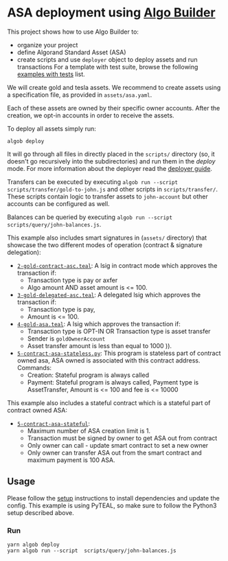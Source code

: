 # ASA deployment using [Algo Builder](https://github.com/scale-it/algo-builder/)

This project shows how to use Algo Builder to:

- organize your project
- define Algorand Standard Asset (ASA)
- create scripts and use `deployer` object to deploy assets and run transactions
  For a template with test suite, browse the following [examples with tests](https://github.com/scale-it/algo-builder/blob/master/examples/README.md#interesting-test-suites) list.

We will create gold and tesla assets. We recommend to
create assets using a specification file, as provided in `assets/asa.yaml`.

Each of these assets are owned by their specific owner accounts.
After the creation, we opt-in accounts in order to receive the assets.

To deploy all assets simply run:

    algob deploy

It will go through all files in directly placed in the `scripts/` directory (so, it doesn't go recursively into the subdirectories) and run them in the _deploy_ mode. For more information about the deployer read the [deployer guide](https://algobuilder.dev/guide/deployer.html).

Transfers can be executed by executing `algob run --script  scripts/transfer/gold-to-john.js` and other scripts in `scripts/transfer/`.
These scripts contain logic to transfer assets to `john-account` but other accounts can be configured as well.

Balances can be queried by executing `algob run --script  scripts/query/john-balances.js`.

This example also includes smart signatures in (`assets/` directory) that showcase the two different modes of operation (contract & signature delegation):

- [`2-gold-contract-asc.teal`](https://github.com/scale-it/algo-builder/blob/master/examples/asa/assets/teal/2-gold-contract-asc.teal): A lsig in contract mode which approves the transaction if:
  - Transaction type is pay or axfer
  - Algo amount AND asset amount is <= 100.
- [`3-gold-delegated-asc.teal`](https://github.com/scale-it/algo-builder/blob/master/examples/asa/assets/teal/3-gold-delegated-asc.teal): A delegated lsig which approves the transaction if:
  - Transaction type is pay,
  - Amount is <= 100.
- [`4-gold-asa.teal`](https://github.com/scale-it/algo-builder/blob/master/examples/asa/assets/teal/4-gold-asa.teal): A lsig which approves the transaction if:
  - Transaction type is OPT-IN OR Transaction type is asset transfer
  - Sender is `goldOwnerAccount`
  - Asset transfer amount is less than equal to 1000 )).
- [`5-contract-asa-stateless.py`](https://github.com/scale-it/algo-builder/blob/master/examples/asa/assets/pyteal/5-contract-asa-stateless.py): This program is stateless part of contract owned asa, ASA owned is associated with this contract address. Commands:
  - Creation: Stateful program is always called
  - Payment: Stateful program is always called, Payment type is AssetTransfer,
    Amount is <= 100 and fee is <= 10000

This example also includes a stateful contract which is a stateful part of contract owned ASA:

- [`5-contract-asa-stateful`](https://github.com/scale-it/algo-builder/blob/master/examples/asa/assets/pyteal/5-contract-asa-stateful.py):
  - Maximum number of ASA creation limit is 1.
  - Transaction must be signed by owner to get ASA out from contract
  - Only owner can call - update smart contract to set a new owner
  - Only owner can transfer ASA out from the smart contract and maximum payment is 100 ASA.

## Usage

Please follow the [setup](../README.md) instructions to install dependencies and update the config.
This example is using PyTEAL, so make sure to follow the Python3 setup described above.

### Run

```
yarn algob deploy
yarn algob run --script  scripts/query/john-balances.js
```
